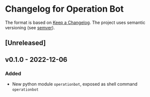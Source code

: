 # Changelog for Operation Bot


The format is based on [Keep a Changelog](https://keepachangelog.com/en/1.0.0/).
The project uses semantic versioning (see [semver](https://semver.org)).

## [Unreleased]


## v0.1.0 - 2022-12-06
### Added
- New python module `operationbot`, exposed as shell command `operationbot`
